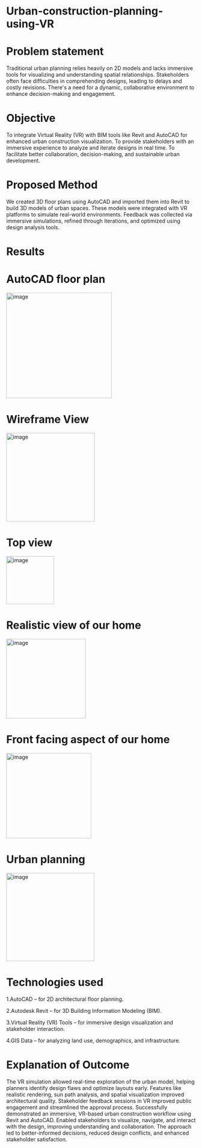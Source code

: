 # Urban-construction-planning-using-VR
# Problem statement
Traditional urban planning relies heavily on 2D models and lacks immersive tools for visualizing and understanding spatial relationships.
Stakeholders often face difficulties in comprehending designs, leading to delays and costly revisions.
There's a need for a dynamic, collaborative environment to enhance decision-making and engagement.
# Objective
To integrate Virtual Reality (VR) with BIM tools like Revit and AutoCAD for enhanced urban construction visualization.
To provide stakeholders with an immersive experience to analyze and iterate designs in real time.
To facilitate better collaboration, decision-making, and sustainable urban development.
# Proposed Method
We created 3D floor plans using AutoCAD and imported them into Revit to build 3D models of urban spaces.
These models were integrated with VR platforms to simulate real-world environments.
Feedback was collected via immersive simulations, refined through iterations, and optimized using design analysis tools.
# Results
# AutoCAD floor plan
<img width="280" alt="image" src="https://github.com/user-attachments/assets/dd60d823-323f-4506-9b59-7ec3632bfb6e" />

# Wireframe View
<img width="235" alt="image" src="https://github.com/user-attachments/assets/89c2c21c-6963-424b-b352-c9c080006595" />

# Top view
<img width="127" alt="image" src="https://github.com/user-attachments/assets/017200d2-3a5e-4589-8b70-132cb09fea91" />

# Realistic view of our home
<img width="211" alt="image" src="https://github.com/user-attachments/assets/97843083-f5b5-452f-9b45-e70c36078c3e" />

# Front facing aspect of our home
<img width="226" alt="image" src="https://github.com/user-attachments/assets/7daa5eab-b68e-493d-a184-0367f1d961f4" />

# Urban planning
<img width="234" alt="image" src="https://github.com/user-attachments/assets/e2bdf4cf-e5a9-44f6-a20a-da4316ffe78a" />

# Technologies used
1.AutoCAD – for 2D architectural floor planning.

2.Autodesk Revit – for 3D Building Information Modeling (BIM).

3.Virtual Reality (VR) Tools – for immersive design visualization and stakeholder interaction.

4.GIS Data – for analyzing land use, demographics, and infrastructure.

# Explanation of Outcome
The VR simulation allowed real-time exploration of the urban model, helping planners identify design flaws and optimize layouts early.
Features like realistic rendering, sun path analysis, and spatial visualization improved architectural quality.
Stakeholder feedback sessions in VR improved public engagement and streamlined the approval process.
Successfully demonstrated an immersive, VR-based urban construction workflow using Revit and AutoCAD.
Enabled stakeholders to visualize, navigate, and interact with the design, improving understanding and collaboration.
The approach led to better-informed decisions, reduced design conflicts, and enhanced stakeholder satisfaction.




